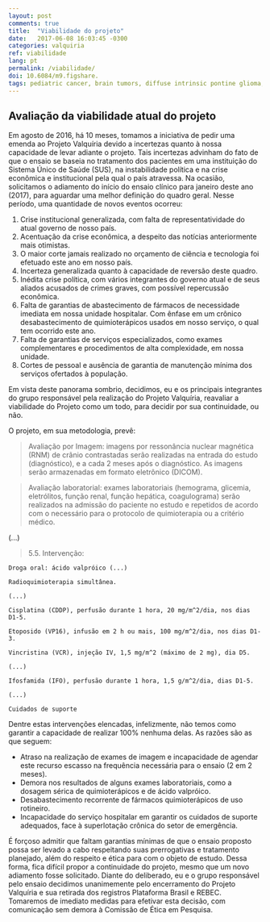 ```yaml
---
layout: post
comments: true
title:  "Viabilidade do projeto"
date:   2017-06-08 16:03:45 -0300
categories: valquiria
ref: viabilidade
lang: pt
permalink: /viabilidade/
doi: 10.6084/m9.figshare.
tags: pediatric cancer, brain tumors, diffuse intrinsic pontine glioma, clinical trial, project valkyrie
---
```


## Avaliação da viabilidade atual do projeto

Em agosto de 2016, há 10 meses, tomamos a iniciativa de pedir uma emenda ao Projeto Valquíria devido a incertezas quanto à nossa capacidade de levar adiante o projeto. Tais incertezas advinham do fato de que o ensaio se baseia no tratamento dos pacientes em uma instituição do Sistema Único de Saúde (SUS), na instabilidade política e na crise econômica e institucional pela qual o país atravessa. Na ocasião, solicitamos o adiamento do início do ensaio clínico para janeiro deste ano (2017), para aguardar uma melhor definição do quadro geral. Nesse período, uma quantidade de novos eventos ocorreu:


1. Crise institucional generalizada, com falta de representatividade do atual governo de nosso país.
2. Acentuação da crise econômica, a despeito das notícias anteriormente mais otimistas.
3. O maior corte jamais realizado no orçamento de ciência e tecnologia foi efetuado este ano em nosso país.
4. Incerteza generalizada quanto à capacidade de reversão deste quadro.
5. Inédita crise política, com vários integrantes do governo atual e de seus aliados acusados de crimes graves, com possível repercussão econômica.
6. Falta de garantias de abastecimento de fármacos de necessidade imediata em nossa unidade hospitalar. Com ênfase em um crônico desabastecimento de quimioterápicos usados em nosso serviço, o qual tem ocorrido este ano.
7. Falta de garantias de serviços especializados, como exames complementares e procedimentos de alta complexidade, em nossa unidade.
8. Cortes de pessoal e ausência de garantia de manutenção mínima dos serviços ofertados à população.

Em vista deste panorama sombrio, decidimos, eu e os principais integrantes do grupo responsável pela realização do Projeto Valquíria, reavaliar a viabilidade do Projeto como um todo, para decidir por sua continuidade, ou não.

O projeto, em sua metodologia, prevê:

> Avaliação por Imagem: imagens por ressonância nuclear magnética (RNM) de crãnio contrastadas serão realizadas na entrada do estudo (diagnóstico), e a cada 2 meses após o diagnóstico. As imagens serão armazenadas em formato eletrônico (DICOM).

> Avaliação laboratorial: exames laboratoriais (hemograma, glicemia, eletrólitos, função renal, função hepática, coagulograma) serão realizados na admissão do paciente no estudo e repetidos de acordo com o necessário para o protocolo de quimioterapia ou a critério médico.

(...)

> 5.5. Intervenção:

	Droga oral: ácido valpróico (...)

	Radioquimioterapia simultânea.

	(...)

	Cisplatina (CDDP), perfusão durante 1 hora, 20 mg/m^2/dia, nos dias D1-5.

	Etoposido (VP16), infusão em 2 h ou mais, 100 mg/m^2/dia, nos dias D1-3.

	Vincristina (VCR), injeção IV, 1,5 mg/m^2 (máximo de 2 mg), dia D5.

	(...)

	Ifosfamida (IFO), perfusão durante 1 hora, 1,5 g/m^2/dia, dias D1-5.

	(...)

	Cuidados de suporte

Dentre estas intervenções elencadas, infelizmente, não temos como garantir a capacidade de realizar 100% nenhuma delas. As razões são as que seguem:

- Atraso na realização de exames de imagem e incapacidade de agendar este recurso escasso na frequência necessária para o ensaio (2 em 2 meses).
- Demora nos resultados de alguns exames laboratoriais, como a dosagem sérica de quimioterápicos e de ácido valpróico.
- Desabastecimento recorrente de fármacos quimioterápicos de uso rotineiro.
- Incapacidade do serviço hospitalar em garantir os cuidados de suporte adequados, face à superlotação crônica do setor de emergência.

É forçoso admitir que faltam garantias mínimas de que o ensaio proposto possa ser levado a cabo respeitando suas prerrogativas e tratamento planejado, além do respeito e ética para com o objeto de estudo. Dessa forma, fica difícil propor a continuidade do projeto, mesmo que um novo adiamento fosse solicitado. Diante do deliberado, eu  e o grupo responsável pelo ensaio decidimos unanimemente pelo encerramento do Projeto Valquíria e sua retirada dos registros Plataforma Brasil e REBEC. Tomaremos de imediato medidas para efetivar esta decisão, com comunicação sem demora à Comissão de Ética em Pesquisa.
